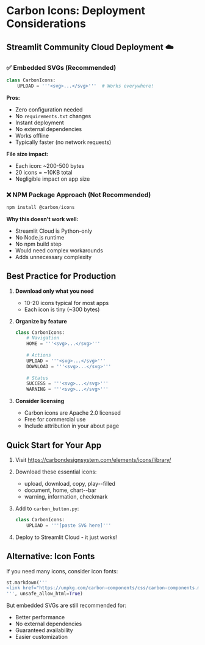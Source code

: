 # Carbon Icons: Deployment Considerations

## Streamlit Community Cloud Deployment ☁️

### ✅ Embedded SVGs (Recommended)
```python
class CarbonIcons:
    UPLOAD = '''<svg>...</svg>'''  # Works everywhere!
```

**Pros:**
- Zero configuration needed
- No `requirements.txt` changes
- Instant deployment
- No external dependencies
- Works offline
- Typically faster (no network requests)

**File size impact:**
- Each icon: ~200-500 bytes
- 20 icons = ~10KB total
- Negligible impact on app size

### ❌ NPM Package Approach (Not Recommended)
```javascript
npm install @carbon/icons
```

**Why this doesn't work well:**
- Streamlit Cloud is Python-only
- No Node.js runtime
- No npm build step
- Would need complex workarounds
- Adds unnecessary complexity

## Best Practice for Production

1. **Download only what you need**
   - 10-20 icons typical for most apps
   - Each icon is tiny (~300 bytes)

2. **Organize by feature**
   ```python
   class CarbonIcons:
       # Navigation
       HOME = '''<svg>...</svg>'''
       
       # Actions  
       UPLOAD = '''<svg>...</svg>'''
       DOWNLOAD = '''<svg>...</svg>'''
       
       # Status
       SUCCESS = '''<svg>...</svg>'''
       WARNING = '''<svg>...</svg>'''
   ```

3. **Consider licensing**
   - Carbon icons are Apache 2.0 licensed
   - Free for commercial use
   - Include attribution in your about page

## Quick Start for Your App

1. Visit https://carbondesignsystem.com/elements/icons/library/
2. Download these essential icons:
   - upload, download, copy, play--filled
   - document, home, chart--bar
   - warning, information, checkmark
   
3. Add to `carbon_button.py`:
   ```python
   class CarbonIcons:
       UPLOAD = '''[paste SVG here]'''
   ```

4. Deploy to Streamlit Cloud - it just works!

## Alternative: Icon Fonts

If you need many icons, consider icon fonts:
```python
st.markdown('''
<link href="https://unpkg.com/carbon-components/css/carbon-components.min.css" rel="stylesheet">
''', unsafe_allow_html=True)
```

But embedded SVGs are still recommended for:
- Better performance
- No external dependencies  
- Guaranteed availability
- Easier customization
